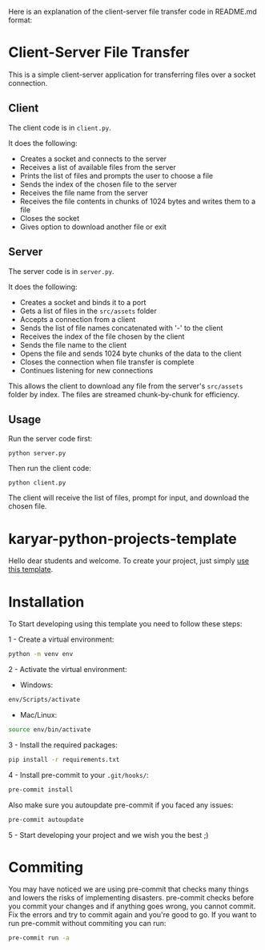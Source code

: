 Here is an explanation of the client-server file transfer code in README.md format:

# Client-Server File Transfer

This is a simple client-server application for transferring files over a socket connection.

## Client

The client code is in `client.py`. 

It does the following:

- Creates a socket and connects to the server
- Receives a list of available files from the server
- Prints the list of files and prompts the user to choose a file
- Sends the index of the chosen file to the server
- Receives the file name from the server
- Receives the file contents in chunks of 1024 bytes and writes them to a file
- Closes the socket
- Gives option to download another file or exit

## Server 

The server code is in `server.py`.

It does the following:

- Creates a socket and binds it to a port
- Gets a list of files in the `src/assets` folder
- Accepts a connection from a client
- Sends the list of file names concatenated with '-' to the client 
- Receives the index of the file chosen by the client
- Sends the file name to the client
- Opens the file and sends 1024 byte chunks of the data to the client
- Closes the connection when file transfer is complete
- Continues listening for new connections

This allows the client to download any file from the server's `src/assets` folder by index. The files are streamed chunk-by-chunk for efficiency.

## Usage

Run the server code first:

```
python server.py
``` 

Then run the client code:

```
python client.py
```

The client will receive the list of files, prompt for input, and download the chosen file.
# karyar-python-projects-template

Hello dear students and welcome.
To create your project, just simply [use this template](https://github.com/new?template_name=karyar-python-projects-template&template_owner=shywn-mrk).


# Installation

To Start developing using this template you need to follow these steps:

1 - Create a virtual environment:

```bash
python -m venv env
```

2 - Activate the virtual environment:

- Windows:

```bash
env/Scripts/activate
```

- Mac/Linux:

```bash
source env/bin/activate
```

3 - Install the required packages:

```bash
pip install -r requirements.txt
```

4 - Install pre-commit to your `.git/hooks/`:
```bash
pre-commit install
```

Also make sure you autoupdate pre-commit if you faced any issues:
```bash
pre-commit autoupdate
```


5 - Start developing your project and we wish you the best ;)


# Commiting
You may have noticed we are using pre-commit that checks many things
and lowers the risks of implementing disasters.
pre-commit checks before you commit your changes
and if anything goes wrong, you cannot commit.
Fix the errors and try to commit again and you're good to go.
If you want to run pre-commit without commiting you can run:
```bash
pre-commit run -a
```
